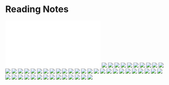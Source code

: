# Reading Notes

![Barnes_and_Roitzheim](Reading/Barnes_and_Roitzheim/Barnes_and_Roitzheim.md)
![](attachments/Pasted%20image%2020210402221513.png)
![](attachments/Pasted%20image%2020210402221534.png)
![](attachments/Pasted%20image%2020210402221548.png)
![](attachments/Pasted%20image%2020210402221601.png)
![](attachments/Pasted%20image%2020210402221616.png)
![](attachments/Pasted%20image%2020210402221631.png)
![](attachments/Pasted%20image%2020210402221642.png)
![](attachments/Pasted%20image%2020210402221653.png)
![](attachments/Pasted%20image%2020210402221704.png)
![](attachments/Pasted%20image%2020210402221719.png)
![](attachments/Pasted%20image%2020210402221736.png)
![](attachments/Pasted%20image%2020210402221805.png)
![](attachments/Pasted%20image%2020210402221815.png)
![](attachments/Pasted%20image%2020210402221826.png)
![](attachments/Pasted%20image%2020210402221844.png)
![](attachments/Pasted%20image%2020210402221901.png)
![](attachments/Pasted%20image%2020210402221912.png)
![](attachments/Pasted%20image%2020210402221923.png)
![](attachments/Pasted%20image%2020210402221937.png)
![](attachments/Pasted%20image%2020210402222005.png)
![](attachments/Pasted%20image%2020210402222034.png)
![](attachments/Pasted%20image%2020210402222053.png)
![](attachments/Pasted%20image%2020210402222118.png)
![](attachments/Pasted%20image%2020210402222138.png)
![](attachments/Pasted%20image%2020210402222151.png)
![](attachments/Pasted%20image%2020210402222202.png)
![](attachments/Pasted%20image%2020210402222215.png)
![](attachments/Pasted%20image%2020210402222229.png)
![](attachments/Pasted%20image%2020210402222239.png)
![](attachments/Pasted%20image%2020210402222322.png)
![](attachments/Pasted%20image%2020210402222334.png)
![](attachments/Pasted%20image%2020210402222344.png)
![](attachments/Pasted%20image%2020210402230225.png)
![](attachments/Pasted%20image%2020210402230238.png)
![](attachments/Pasted%20image%2020210402230302.png)
![](attachments/Pasted%20image%2020210402230342.png)
![](attachments/Pasted%20image%2020210402230355.png)
![](attachments/Pasted%20image%2020210402230406.png)
![](attachments/Pasted%20image%2020210402230416.png)
![](attachments/Pasted%20image%2020210402230430.png)
![](attachments/Pasted%20image%2020210402230443.png)
![](attachments/Pasted%20image%2020210402232721.png)
![](attachments/Pasted%20image%2020210402232731.png)
![](attachments/Pasted%20image%2020210402232741.png)
![](attachments/Pasted%20image%2020210402232753.png)
![](attachments/Pasted%20image%2020210402232802.png)
![](attachments/Pasted%20image%2020210402232810.png)
![](attachments/Pasted%20image%2020210402232817.png)
![](attachments/Pasted%20image%2020210402232826.png)